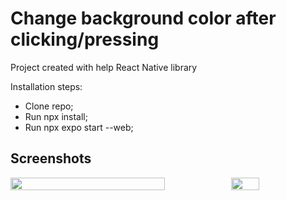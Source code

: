 # Change background color after clicking/pressing
Project created with help React Native library

Installation steps: 
- Clone repo;
- Run npx install;
- Run npx expo start --web;

## Screenshots
<div style="display: flex; flex-direction: 'row';">
  <img src="https://github.com/user-attachments/assets/2421b3e4-5383-49e0-ad59-0665dfb75ac8" width=70%>
  <img src="https://github.com/user-attachments/assets/d0c196af-f28a-4ca5-b626-4d8a31ead3eb" width=30%>
</div>

